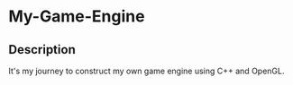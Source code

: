 # My-Game-Engine

## Description 
It's my journey to construct my own game engine using C++ and OpenGL.

